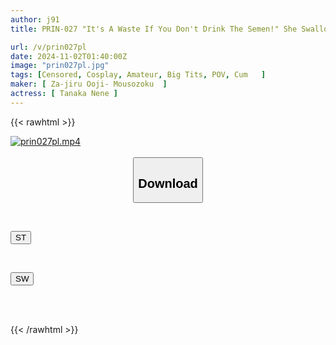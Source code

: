 ```yaml
---
author: j91
title: PRIN-027 "It's A Waste If You Don't Drink The Semen!" She Swallows Everything That's Released! A Luxurious Double Feature Of Doujin AV Featuring A Beautiful, Busty Girl With A Plump Body And An Overwhelmingly Beautiful Cosplayer! [H-cup] [The Ultimate Paizuri] [Explosive Ejaculation In The Mouth] [Pounding] [Second-second Orgasm] [Amazing Vagina] [Vaginal Bulge Memorandum]

url: /v/prin027pl
date: 2024-11-02T01:40:00Z
image: "prin027pl.jpg"
tags: [Censored, Cosplay, Amateur, Big Tits, POV, Cum	]
maker: [ Za-jiru Ooji- Mousozoku  ]
actress: [ Tanaka Nene ]
---
```



{{< rawhtml >}}

<div class="video" data-videoid="0WLqBojqK6UZxg">
    <a href="javascript:;">
        <img src="/v/prin027pl/prin027pl.jpg" width="WIDTH" height="HEIGHT" alt="prin027pl.mp4" loading="lazy">
    </a>
</div>

<script type="text/javascript" src="https://j91.asia/asset/on-demand-st.js"></script>

<br>
  <link rel="stylesheet" href="https://j91.asia/asset/bs5.css">
  
  <center>
  <button class="btn btn-primary" type="button" data-bs-toggle="collapse" data-bs-target=".multi-collapse" aria-expanded="false" aria-controls="multiCollapseExample1 multiCollapseExample2"><h2>Download</h2></button></center>
</p>
<div class="row">
  <div class="col">
    <div class="collapse multi-collapse" id="multiCollapseExample1">
      <div class="card card-body">
	      	      <br>
<div class="buttons">  
<p><a href="/v/prin027pl/st.html" target="_blank"><button class="btn-hover color-3"><i class="fa fa-download"></i> ST</button></a></p></div>
    </div>
  </div>
</div>
  <div class="col">
    <div class="collapse multi-collapse" id="multiCollapseExample2">
      <div class="card card-body">
	      <br>
<div class="buttons">
<p><a href="/v/prin027pl/sw.html" target="_blank"><button class="btn-hover color-2"><i class="fa fa-download"></i> SW</button></a></p></div>
<br><br>
      </div>
    </div>
  </div>
</div>

{{< /rawhtml >}}